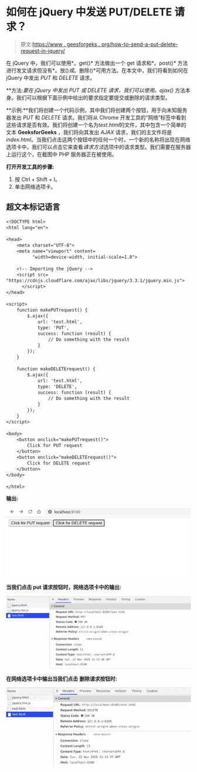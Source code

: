 # 如何在 jQuery 中发送 PUT/DELETE 请求？

> 原文:[https://www . geesforgeks . org/how-to-send-a-put-delete-request-in-jquery/](https://www.geeksforgeeks.org/how-to-send-a-put-delete-request-in-jquery/)

在 jQuery 中，我们可以使用*。get()* 方法做出一个 get 请求和*。post()* 方法进行发文请求但没有*。放()*或*。删除()*可用方法。在本文中，我们将看到如何在 jQuery 中发出 *PUT* 和 *DELETE* 请求。

**方法:**要在 jQuery 中发出 *PUT* 或 *DELETE* 请求，我们可以使用*。ajax()* 方法本身。我们可以根据下面示例中给出的要求指定要提交或删除的请求类型。

**示例:**我们将创建一个代码示例，其中我们将创建两个按钮，用于向未知服务器发出 *PUT* 和 *DELETE* 请求。我们将从 Chrome 开发工具的“网络”标签中看到这些请求是否有效。我们将创建一个名为*test.html*的文件，其中包含一个简单的文本 **GeeksforGeeks** ，我们将向其发出 *AJAX* 请求，我们的主文件将是*index.html*。当我们点击这两个按钮中的任何一个时，一个新的名称将出现在网络选项卡中，我们可以点击它来查看*请求方法*选项中的请求类型。我们需要在服务器上运行这个，在截图中 PHP 服务器正在被使用。

**打开开发工具的步骤:**

1.  按 Ctrl + Shift + I。
2.  单击网络选项卡。

## 超文本标记语言

```
<!DOCTYPE html>
<html lang="en">

<head>
    <meta charset="UTF-8">
    <meta name="viewport" content=
          "width=device-width, initial-scale=1.0">

    <!-- Importing the jQuery -->
    <script src=
"https://cdnjs.cloudflare.com/ajax/libs/jquery/3.3.1/jquery.min.js">
      </script>
</head>

<script>
    function makePUTrequest() {
        $.ajax({
            url: 'test.html',
            type: 'PUT',
            success: function (result) {
                // Do something with the result
            }
        });
    }

    function makeDELETErequest() {
        $.ajax({
            url: 'test.html',
            type: 'DELETE',
            success: function (result) {
                // Do something with the result
            }
        });
    }
</script>

<body>
    <button onclick="makePUTrequest()">
        Click for PUT request
    </button>
    <button onclick="makeDELETErequest()">
        Click for DELETE request
    </button>
</body>

</html>
```

**输出:**

![](img/49f96b9fc2a58a7c55646c1508bbcf46.png)

**当我们点击 put 请求按钮时，网络选项卡中的输出:**

![](img/9788c2b0f9db23a9f7e226895aadaad8.png)

**在网络选项卡中输出当我们点击** **删除请求按钮时:**

![](img/63340a2f775ca6468be708320fed7979.png)